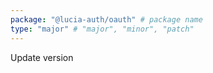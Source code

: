 ```yaml
---
package: "@lucia-auth/oauth" # package name
type: "major" # "major", "minor", "patch"
---
```


Update version